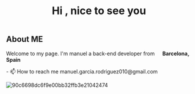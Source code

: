 <h1 align="center">Hi , nice to see you</h1>
<img>
<h2>About ME</h2>
<p>Welcome to my page. I'm manuel a back-end developer from <img src="https://i.postimg.cc/RF3xXFRP/espana.png" width="13"/> <b>Barcelona, Spain </b></p>  
- 📫 How to reach me manuel.garcia.rodriguez010@gmail.com
<br/>


![90c6698dc6f9e00bb32ffb3e21042474](https://github.com/Manueh9/Manueh9/assets/125912345/6c22cd23-c5d7-4181-a0a8-7bad0e58becd)

<!--



<h2>Lengauge and tools that im learning<h2/>
<h3 align="left">Connect with me:</h3>
<p align="left">
</p>


<h2 align="left">GitHub stats:</h2>
<p><img align="center" src="https://github-readme-streak-stats.herokuapp.com/?user=manueh9&" alt="manueh9" /></p>



<h2>Social media<h2/>
<img alt="Static Badge" src="https://img.shields.io/badge/Linkedin%20-%20linkedin?style=plastic&logo=Linkedin&color=blue"/>
  
 <img src="https://komarev.com/ghpvc/?username=manueh9&label=Profile%20views&color=0e75b6&style=flat" alt="manueh9" /> --!>

